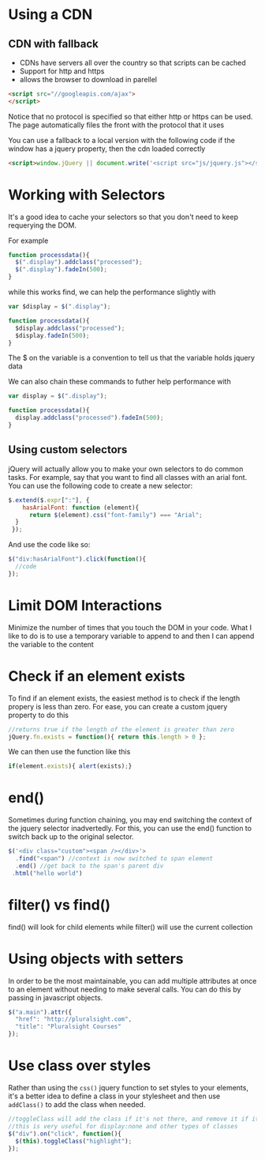 # Using a CDN

## CDN with fallback

* CDNs have servers all over the country so that scripts can be cached
* Support for http and https
* allows the browser to download in parellel

```html
<script src="//googleapis.com/ajax">
</script>
```

Notice that no protocol is specified so that either http or https can be used. The page automatically files the front with the protocol that it uses

You can use a fallback to a local version with the following code
if the window has a jquery property, then the cdn loaded correctly

```html
<script>window.jQuery || document.write('<script src="js/jquery.js"></script>')</script>
```


# Working with Selectors

It's a good idea to cache your selectors so that you don't need to keep requerying the DOM.

For example
```javascript
function processdata(){
  $(".display").addclass("processed");
  $(".display").fadeIn(500);
}
```
while this works find, we can help the performance slightly with 
```javascript
var $display = $(".display");

function processdata(){
  $display.addclass("processed");
  $display.fadeIn(500);
}
```
The $ on the variable is a convention to tell us that the variable holds jquery data

We can also chain these commands to futher help performance with
```javascript
var display = $(".display");

function processdata(){
  display.addclass("processed").fadeIn(500);
}
```

## Using custom selectors

jQuery will actually allow you to make your own selectors to do common tasks. For example, say that you want to find all classes with an arial font. You can use the following code to create a new selector:

```javascript
$.extend($.expr[":"], {
    hasArialFont: function (element){
      return $(element).css("font-family") === "Arial";
  }
 });
```
And use the code like so:
```javascript
$("div:hasArialFont").click(function(){
  //code
});
```

# Limit DOM Interactions

Minimize the number of times that you touch the DOM in your code. What I like to do is to use a temporary variable to append to and then I can append the variable to the content

# Check if an element exists

To find if an element exists, the easiest method is to check if the length propery is less than zero. For ease, you can create a custom jquery property to do this

```javascript
//returns true if the length of the element is greater than zero
jQuery.fn.exists = function(){ return this.length > 0 };
```
We can then use the function like this
```javascript
if(element.exists){ alert(exists);}
```

# end()

Sometimes during function chaining, you may end switching the context of the jquery selector inadvertedly. For this, you can use the end() function to switch back up to the original selector. 

```javascript
$('<div class="custom"><span /></div>'>
  .find("<span") //context is now switched to span element
  .end() //get back to the span's parent div
 .html("hello world")
```

# filter() vs find()

find() will look for child elements while filter() will use the current collection

# Using objects with setters

In order to be the most maintainable, you can add multiple attributes at once to an element without needing to make several calls. You can do this by passing in javascript objects.
```javascript
$("a.main").attr({
  "href": "http://pluralsight.com",
  "title": "Pluralsight Courses"
});
```

# Use class over styles

Rather than using the `css()` jquery function to set styles to your elements, it's a better idea to define a class in your stylesheet and then use `addClass()` to add the class when needed.

```javascript
//toggleClass will add the class if it's not there, and remove it if it is
//this is very useful for display:none and other types of classes
$("div").on("click", function(){
  $(this).toggleClass("highlight");
});
```
```
